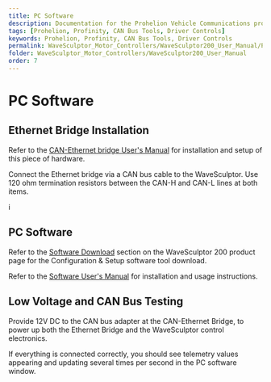 ```yaml
---
title: PC Software
description: Documentation for the Prohelion Vehicle Communications protocol
tags: [Prohelion, Profinity, CAN Bus Tools, Driver Controls]
keywords: Prohelion, Profinity, CAN Bus Tools, Driver Controls
permalink: WaveSculptor_Motor_Controllers/WaveSculptor200_User_Manual/PC_Software.html
folder: WaveSculptor_Motor_Controllers/WaveSculptor200_User_Manual
order: 7
---
```


# PC Software

## Ethernet Bridge Installation

Refer to the [CAN-Ethernet bridge User's Manual]() for installation and setup of this piece of hardware.

Connect the Ethernet bridge via a CAN bus cable to the WaveSculptor. Use 120 ohm termination resistors between the CAN-H and CAN-L lines at both items.

i

## PC Software

Refer to the [Software Download]() section on the WaveSculptor 200 product page for the Configuration & Setup software tool download.

Refer to the [Software User's Manual]() for installation and usage instructions.

## Low Voltage and CAN Bus Testing

Provide 12V DC to the CAN bus adapter at the CAN-Ethernet Bridge, to power up both the Ethernet Bridge and the WaveSculptor control electronics. 

If everything is connected correctly, you should see telemetry values appearing and updating several times per second in the PC software window.



